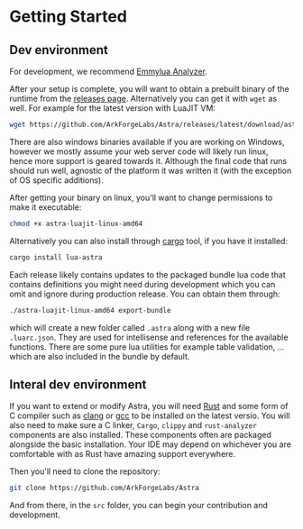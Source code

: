 # Getting Started

## Dev environment

For development, we recommend [Emmylua Analyzer](https://github.com/EmmyLuaLs/emmylua-analyzer-rust?tab=readme-ov-file#-installation).

After your setup is complete, you will want to obtain a prebuilt binary of the runtime from the [releases page](https://github.com/ArkForgeLabs/Astra/releases). Alternatively you can get it with `wget` as well. For example for the latest version with LuaJIT VM:

```bash
wget https://github.com/ArkForgeLabs/Astra/releases/latest/download/astra-luajit-linux-amd64
```

There are also windows binaries available if you are working on Windows, however we mostly assume your web server code will likely run linux, hence more support is geared towards it. Although the final code that runs should run well, agnostic of the platform it was written it (with the exception of OS specific additions).

After getting your binary on linux, you'll want to change permissions to make it executable:

```bash
chmod +x astra-luajit-linux-amd64
```

Alternatively you can also install through [cargo](https://doc.rust-lang.org/cargo/) tool, if you have it installed:

```bash
cargo install lua-astra
```

Each release likely contains updates to the packaged bundle lua code that contains definitions you might need during development which you can omit and ignore during production release. You can obtain them through:

```bash
./astra-luajit-linux-amd64 export-bundle
```

which will create a new folder called `.astra` along with a new file `.luarc.json`. They are used for intellisense and references for the available functions. There are some pure lua utilities for example table validation, ... which are also included in the bundle by default.

## Interal dev environment

If you want to extend or modify Astra, you will need [Rust](https://www.rust-lang.org/) and some form of C compiler such as [clang](https://clang.llvm.org/) or [gcc](https://gcc.gnu.org/) to be installed on the latest versio. You will also need to make sure a C linker, `Cargo`, `clippy` and `rust-analyzer` components are also installed. These components often are packaged alongside the basic installation. Your IDE may depend on whichever you are comfortable with as Rust have amazing support everywhere.

Then you'll need to clone the repository:

```bash
git clone https://github.com/ArkForgeLabs/Astra
```

And from there, in the `src` folder, you can begin your contribution and development.
